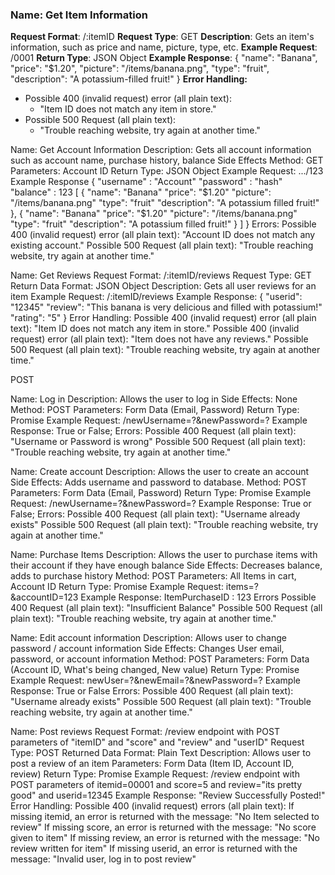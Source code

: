 ### Name: Get Item Information
**Request Format**: /:itemID
**Request Type**: GET
**Description**: Gets an item's information, such as price and name, picture, type, etc.
**Example Request**: /0001
**Return Type**: JSON Object
**Example Response**:
{
  "name": "Banana",
  "price": "$1.20",
  "picture": "/items/banana.png",
  "type": "fruit",
  "description": "A potassium-filled fruit!"
}
**Error Handling:**
* Possible 400 (invalid request) error (all plain text):
  * "Item ID does not match any item in store."
* Possible 500 Request (all plain text):
  * "Trouble reaching website, try again at another time."

Name: Get Account Information
Description: Gets all account information such as account name, purchase history, balance
Side Effects
Method: GET
Parameters: Account ID
Return Type: JSON Object
Example Request: .../123 
Example Response
{
  "username" : "Account"
  "password" : "hash"
  "balance" : 123
  [
    {
      "name": "Banana"
      "price": "$1.20"
      "picture": "/items/banana.png"
      "type": "fruit"
      "description": "A potassium filled fruit!"
    },
    {
      "name": "Banana"
      "price": "$1.20"
      "picture": "/items/banana.png"
      "type": "fruit"
      "description": "A potassium filled fruit!"
    }
  ]
}
Errors: 
  Possible 400 (invalid request) error (all plain text):
    "Account ID does not match any existing account."
  Possible 500 Request (all plain text):
    "Trouble reaching website, try again at another time."

Name: Get Reviews
Request Format: /:itemID/reviews
Request Type: GET
Return Data Format: JSON Object
Description: Gets all user reviews for an item
Example Request: /:itemID/reviews
Example Response:
{
  "userid": "12345"
  "review": "This banana is very delicious and filled with potassium!"
  "rating": "5"
}
Error Handling:
Possible 400 (invalid request) error (all plain text):
  "Item ID does not match any item in store."
Possible 400 (invalid request) error (all plain text):
  "Item does not have any reviews."
Possible 500 Request (all plain text):
  "Trouble reaching website, try again at another time."


POST

Name: Log in 
Description: Allows the user to log in 
Side Effects: None
Method: POST
Parameters: Form Data (Email, Password)
Return Type: Promise
Example Request: /newUsername=?&newPassword=?
Example Response: True or False;
Errors:
Possible 400 Request (all plain text):
  "Username or Password is wrong"
Possible 500 Request (all plain text):
  "Trouble reaching website, try again at another time."

Name: Create account
Description: Allows the user to create an account
Side Effects: Adds username and password to database.
Method: POST
Parameters: Form Data (Email, Password)
Return Type: Promise
Example Request: /newUsername=?&newPassword=?
Example Response: True or False;
Errors:
Possible 400 Request (all plain text):
  "Username already exists"
Possible 500 Request (all plain text):
  "Trouble reaching website, try again at another time."



Name: Purchase Items
Description: Allows the user to purchase items with their account if they have enough balance
Side Effects: Decreases balance, adds to purchase history
Method: POST
Parameters: All Items in cart, Account ID
Return Type: Promise
Example Request: items=?&accountID=123
Example Response: ItemPurchaseID : 123
Errors
Possible 400 Request (all plain text):
  "Insufficient Balance"
Possible 500 Request (all plain text):
  "Trouble reaching website, try again at another time."


Name: Edit account information
Description: Allows user to change password / account information
Side Effects: Changes User email, password, or account information
Method: POST
Parameters: Form Data (Account ID, What's being changed, New value)
Return Type: Promise
Example Request: newUser=?&newEmail=?&newPassword=?
Example Response: True or False
Errors:
Possible 400 Request (all plain text):
  "Username already exists"
Possible 500 Request (all plain text):
  "Trouble reaching website, try again at another time."


Name: Post reviews
Request Format: /review endpoint with POST parameters of "itemID" and "score" and "review" and "userID"
Request Type: POST
Returned Data Format: Plain Text
Description: Allows user to post a review of an item
Parameters: Form Data (Item ID, Account ID, review)
Return Type: Promise
Example Request: /review endpoint with POST parameters of itemid=00001 and score=5 and review="its pretty good" and userid=12345
Example Response: "Review Successfully Posted!"
Error Handling:
Possible 400 (invalid request) errors (all plain text):
  If missing itemid, an error is returned with the message: "No Item selected to review"
  If missing score, an error is returned with the message: "No score given to item"
  If missing review, an error is returned with the message: "No review written for item"
  If missing userid, an error is returned with the message: "Invalid user, log in to post review"

